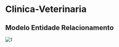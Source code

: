 # Clinica-Veterinaria

## Modelo Entidade Relacionamento
![1](https://user-images.githubusercontent.com/46231350/110240384-6d0f3800-7f2a-11eb-8101-c4afe5896675.png)

